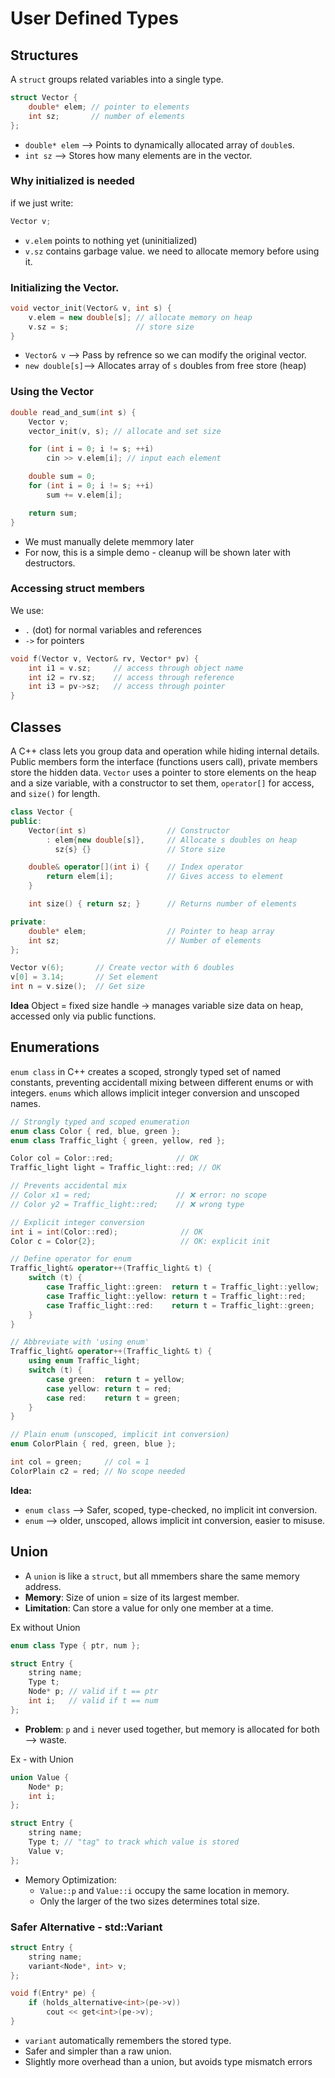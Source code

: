 # User Defined Types

## Structures
A `struct` groups related variables into a single type.
```cpp
struct Vector {
    double* elem; // pointer to elements
    int sz;       // number of elements
};
```
* `double* elem` --> Points to dynamically allocated array of `double`s.
* `int sz` --> Stores how many elements are in the vector.

### Why initialized is needed
if we just write:
```cpp
Vector v;
```
* `v.elem` points to nothing yet (uninitialized)
* `v.sz` contains garbage value.
  we need to allocate memory before using it.

### Initializing the Vector.
```cpp
void vector_init(Vector& v, int s) {
    v.elem = new double[s]; // allocate memory on heap
    v.sz = s;               // store size
}
```
* `Vector& v` --> Pass by refrence so we can modify the original vector.
* `new double[s]`--> Allocates array of `s` doubles from free store (heap)

### Using the Vector
```cpp
double read_and_sum(int s) {
    Vector v;
    vector_init(v, s); // allocate and set size

    for (int i = 0; i != s; ++i)
        cin >> v.elem[i]; // input each element

    double sum = 0;
    for (int i = 0; i != s; ++i)
        sum += v.elem[i];

    return sum;
}
```
* We must manually delete memmory later
* For now, this is a simple demo - cleanup will be shown later with destructors.


### Accessing struct members
We use:
* `.` (dot) for normal variables and references 
* `->` for pointers

```cpp
void f(Vector v, Vector& rv, Vector* pv) {
    int i1 = v.sz;     // access through object name
    int i2 = rv.sz;    // access through reference
    int i3 = pv->sz;   // access through pointer
}
```


## Classes
A C++ class lets you group data and operation while hiding internal details. Public members form the interface (functions users call), private members store the hidden data.
`Vector` uses a pointer to store elements on the heap and a size variable, with a constructor to set them, `operator[]` for access, and `size()` for length.

```cpp
class Vector {
public:
    Vector(int s)                  // Constructor
        : elem{new double[s]},     // Allocate s doubles on heap
          sz{s} {}                 // Store size

    double& operator[](int i) {    // Index operator
        return elem[i];            // Gives access to element
    }

    int size() { return sz; }      // Returns number of elements

private:
    double* elem;                  // Pointer to heap array
    int sz;                        // Number of elements
};
```

```cpp
Vector v(6);       // Create vector with 6 doubles
v[0] = 3.14;       // Set element
int n = v.size();  // Get size
```
**Idea** Object = fixed size handle -> manages variable size data on heap, accessed only via public functions.

## Enumerations
`enum class` in C++ creates a scoped, strongly typed set of named constants, preventing accidentall mixing between different enums or with integers.
`enums` which allows implicit integer conversion and unscoped names.

```cpp
// Strongly typed and scoped enumeration
enum class Color { red, blue, green };
enum class Traffic_light { green, yellow, red };

Color col = Color::red;              // OK
Traffic_light light = Traffic_light::red; // OK

// Prevents accidental mix
// Color x1 = red;                   // ❌ error: no scope
// Color y2 = Traffic_light::red;    // ❌ wrong type

// Explicit integer conversion
int i = int(Color::red);              // OK
Color c = Color{2};                   // OK: explicit init

// Define operator for enum
Traffic_light& operator++(Traffic_light& t) {
    switch (t) {
        case Traffic_light::green:  return t = Traffic_light::yellow;
        case Traffic_light::yellow: return t = Traffic_light::red;
        case Traffic_light::red:    return t = Traffic_light::green;
    }
}

// Abbreviate with 'using enum'
Traffic_light& operator++(Traffic_light& t) {
    using enum Traffic_light;
    switch (t) {
        case green:  return t = yellow;
        case yellow: return t = red;
        case red:    return t = green;
    }
}

```

```cpp
// Plain enum (unscoped, implicit int conversion)
enum ColorPlain { red, green, blue };

int col = green;     // col = 1
ColorPlain c2 = red; // No scope needed
```

**Idea:**
* `enum class` --> Safer, scoped, type-checked, no implicit int conversion.
* `enum` --> older, unscoped, allows implicit int conversion, easier to misuse.

## Union
* A `union` is like a `struct`, but all mmembers share the same memory address.
* **Memory**: Size of union = size of its largest member.
* **Limitation**: Can store a value for only one member at a time.

Ex without Union
```cpp
enum class Type { ptr, num };

struct Entry {
    string name;
    Type t;
    Node* p; // valid if t == ptr
    int i;   // valid if t == num
};
```
* **Problem**: `p` and `i` never used together, but memory is allocated for both --> waste.


Ex - with Union
```cpp
union Value {
    Node* p;
    int i;
};

struct Entry {
    string name;
    Type t; // "tag" to track which value is stored
    Value v;
};

```
* Memory Optimization: 
  * `Value::p` and `Value::i` occupy the same location in memory.
  * Only the larger of the two sizes determines total size.

### Safer Alternative - std::Variant
```cpp
struct Entry {
    string name;
    variant<Node*, int> v;
};

void f(Entry* pe) {
    if (holds_alternative<int>(pe->v))
        cout << get<int>(pe->v);
}

```
* `variant` automatically remembers the stored type.
* Safer and simpler than a raw union.
* Slightly more overhead than a union, but avoids type mismatch errors


